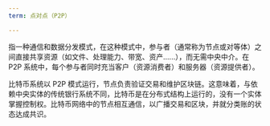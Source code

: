 ```yaml
---
term: 点对点（P2P）

---
```

指一种通信和数据分发模式，在这种模式中，参与者（通常称为节点或对等体）之间直接共享资源（如文件、处理能力、带宽、资产......），而无需中央中介。在 P2P 系统中，每个参与者同时充当客户（资源消费者）和服务器（资源提供者）。

比特币系统以 P2P 模式运行，节点负责验证交易和维护区块链。这意味着，与依赖中央实体的传统银行系统不同，比特币是在分布式结构上运行的，没有一个实体掌握控制权。比特币网络中的节点相互通信，以广播交易和区块，并就分类账的状态达成共识。